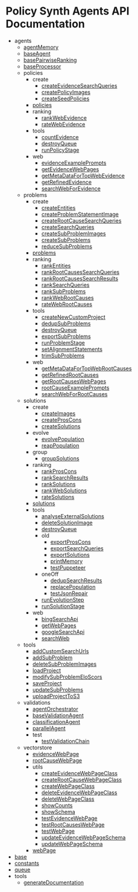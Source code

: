 # Policy Synth Agents API Documentation

- agents
  - [agentMemory](src/agents/agentMemory.md)
  - [baseAgent](src/agents/baseAgent.md)
  - [basePairwiseRanking](src/agents/basePairwiseRanking.md)
  - [baseProcessor](src/agents/baseProcessor.md)
  - policies
    - create
      - [createEvidenceSearchQueries](src/agents/policies/create/createEvidenceSearchQueries.md)
      - [createPolicyImages](src/agents/policies/create/createPolicyImages.md)
      - [createSeedPolicies](src/agents/policies/create/createSeedPolicies.md)
    - [policies](src/agents/policies/policies.md)
    - ranking
      - [rankWebEvidence](src/agents/policies/ranking/rankWebEvidence.md)
      - [rateWebEvidence](src/agents/policies/ranking/rateWebEvidence.md)
    - tools
      - [countEvidence](src/agents/policies/tools/countEvidence.md)
      - [destroyQueue](src/agents/policies/tools/destroyQueue.md)
      - [runPolicyStage](src/agents/policies/tools/runPolicyStage.md)
    - web
      - [evidenceExamplePrompts](src/agents/policies/web/evidenceExamplePrompts.md)
      - [getEvidenceWebPages](src/agents/policies/web/getEvidenceWebPages.md)
      - [getMetaDataForTopWebEvidence](src/agents/policies/web/getMetaDataForTopWebEvidence.md)
      - [getRefinedEvidence](src/agents/policies/web/getRefinedEvidence.md)
      - [searchWebForEvidence](src/agents/policies/web/searchWebForEvidence.md)
  - problems
    - create
      - [createEntities](src/agents/problems/create/createEntities.md)
      - [createProblemStatementImage](src/agents/problems/create/createProblemStatementImage.md)
      - [createRootCauseSearchQueries](src/agents/problems/create/createRootCauseSearchQueries.md)
      - [createSearchQueries](src/agents/problems/create/createSearchQueries.md)
      - [createSubProblemImages](src/agents/problems/create/createSubProblemImages.md)
      - [createSubProblems](src/agents/problems/create/createSubProblems.md)
      - [reduceSubProblems](src/agents/problems/create/reduceSubProblems.md)
    - [problems](src/agents/problems/problems.md)
    - ranking
      - [rankEntities](src/agents/problems/ranking/rankEntities.md)
      - [rankRootCausesSearchQueries](src/agents/problems/ranking/rankRootCausesSearchQueries.md)
      - [rankRootCausesSearchResults](src/agents/problems/ranking/rankRootCausesSearchResults.md)
      - [rankSearchQueries](src/agents/problems/ranking/rankSearchQueries.md)
      - [rankSubProblems](src/agents/problems/ranking/rankSubProblems.md)
      - [rankWebRootCauses](src/agents/problems/ranking/rankWebRootCauses.md)
      - [rateWebRootCauses](src/agents/problems/ranking/rateWebRootCauses.md)
    - tools
      - [createNewCustomProject](src/agents/problems/tools/createNewCustomProject.md)
      - [dedupSubProblems](src/agents/problems/tools/dedupSubProblems.md)
      - [destroyQueue](src/agents/problems/tools/destroyQueue.md)
      - [exportSubProblems](src/agents/problems/tools/exportSubProblems.md)
      - [runProblemStage](src/agents/problems/tools/runProblemStage.md)
      - [setAlignmentStatements](src/agents/problems/tools/setAlignmentStatements.md)
      - [trimSubProblems](src/agents/problems/tools/trimSubProblems.md)
    - web
      - [getMetaDataForTopWebRootCauses](src/agents/problems/web/getMetaDataForTopWebRootCauses.md)
      - [getRefinedRootCauses](src/agents/problems/web/getRefinedRootCauses.md)
      - [getRootCausesWebPages](src/agents/problems/web/getRootCausesWebPages.md)
      - [rootCauseExamplePrompts](src/agents/problems/web/rootCauseExamplePrompts.md)
      - [searchWebForRootCauses](src/agents/problems/web/searchWebForRootCauses.md)
  - solutions
    - create
      - [createImages](src/agents/solutions/create/createImages.md)
      - [createProsCons](src/agents/solutions/create/createProsCons.md)
      - [createSolutions](src/agents/solutions/create/createSolutions.md)
    - evolve
      - [evolvePopulation](src/agents/solutions/evolve/evolvePopulation.md)
      - [reapPopulation](src/agents/solutions/evolve/reapPopulation.md)
    - group
      - [groupSolutions](src/agents/solutions/group/groupSolutions.md)
    - ranking
      - [rankProsCons](src/agents/solutions/ranking/rankProsCons.md)
      - [rankSearchResults](src/agents/solutions/ranking/rankSearchResults.md)
      - [rankSolutions](src/agents/solutions/ranking/rankSolutions.md)
      - [rankWebSolutions](src/agents/solutions/ranking/rankWebSolutions.md)
      - [rateSolutions](src/agents/solutions/ranking/rateSolutions.md)
    - [solutions](src/agents/solutions/solutions.md)
    - tools
      - [analyseExternalSolutions](src/agents/solutions/tools/analyseExternalSolutions.md)
      - [deleteSolutionImage](src/agents/solutions/tools/deleteSolutionImage.md)
      - [destroyQueue](src/agents/solutions/tools/destroyQueue.md)
      - old
        - [exportProsCons](src/agents/solutions/tools/old/exportProsCons.md)
        - [exportSearchQueries](src/agents/solutions/tools/old/exportSearchQueries.md)
        - [exportSolutions](src/agents/solutions/tools/old/exportSolutions.md)
        - [printMemory](src/agents/solutions/tools/old/printMemory.md)
        - [testPuppeteer](src/agents/solutions/tools/old/testPuppeteer.md)
      - oneOff
        - [dedupSearchResults](src/agents/solutions/tools/oneOff/dedupSearchResults.md)
        - [replacePopulation](src/agents/solutions/tools/oneOff/replacePopulation.md)
        - [testJsonRepair](src/agents/solutions/tools/oneOff/testJsonRepair.md)
      - [runEvolutionStep](src/agents/solutions/tools/runEvolutionStep.md)
      - [runSolutionStage](src/agents/solutions/tools/runSolutionStage.md)
    - web
      - [bingSearchApi](src/agents/solutions/web/bingSearchApi.md)
      - [getWebPages](src/agents/solutions/web/getWebPages.md)
      - [googleSearchApi](src/agents/solutions/web/googleSearchApi.md)
      - [searchWeb](src/agents/solutions/web/searchWeb.md)
  - tools
    - [addCustomSearchUrls](src/agents/tools/addCustomSearchUrls.md)
    - [addSubProblem](src/agents/tools/addSubProblem.md)
    - [deleteSubProblemImages](src/agents/tools/deleteSubProblemImages.md)
    - [loadProject](src/agents/tools/loadProject.md)
    - [modifySubProblemEloScors](src/agents/tools/modifySubProblemEloScors.md)
    - [saveProject](src/agents/tools/saveProject.md)
    - [updateSubProblems](src/agents/tools/updateSubProblems.md)
    - [uploadProjectToS3](src/agents/tools/uploadProjectToS3.md)
  - validations
    - [agentOrchestrator](src/agents/validations/agentOrchestrator.md)
    - [baseValidationAgent](src/agents/validations/baseValidationAgent.md)
    - [classificationAgent](src/agents/validations/classificationAgent.md)
    - [parallelAgent](src/agents/validations/parallelAgent.md)
    - test
      - [testValidationChain](src/agents/validations/test/testValidationChain.md)
  - vectorstore
    - [evidenceWebPage](src/agents/vectorstore/evidenceWebPage.md)
    - [rootCauseWebPage](src/agents/vectorstore/rootCauseWebPage.md)
    - utils
      - [createEvidenceWebPageClass](src/agents/vectorstore/utils/createEvidenceWebPageClass.md)
      - [createRootCauseWebPageClass](src/agents/vectorstore/utils/createRootCauseWebPageClass.md)
      - [createWebPageClass](src/agents/vectorstore/utils/createWebPageClass.md)
      - [deleteEvidenceWebPageClass](src/agents/vectorstore/utils/deleteEvidenceWebPageClass.md)
      - [deleteWebPageClass](src/agents/vectorstore/utils/deleteWebPageClass.md)
      - [showCounts](src/agents/vectorstore/utils/showCounts.md)
      - [showSchema](src/agents/vectorstore/utils/showSchema.md)
      - [testEvidenceWebPage](src/agents/vectorstore/utils/testEvidenceWebPage.md)
      - [testRootCausesWebPage](src/agents/vectorstore/utils/testRootCausesWebPage.md)
      - [testWebPage](src/agents/vectorstore/utils/testWebPage.md)
      - [updateEvidenceWebPageSchema](src/agents/vectorstore/utils/updateEvidenceWebPageSchema.md)
      - [updateWebPageSchema](src/agents/vectorstore/utils/updateWebPageSchema.md)
    - [webPage](src/agents/vectorstore/webPage.md)
- [base](src/base.md)
- [constants](src/constants.md)
- [queue](src/queue.md)
- tools
  - [generateDocumentation](src/tools/generateDocumentation.md)
